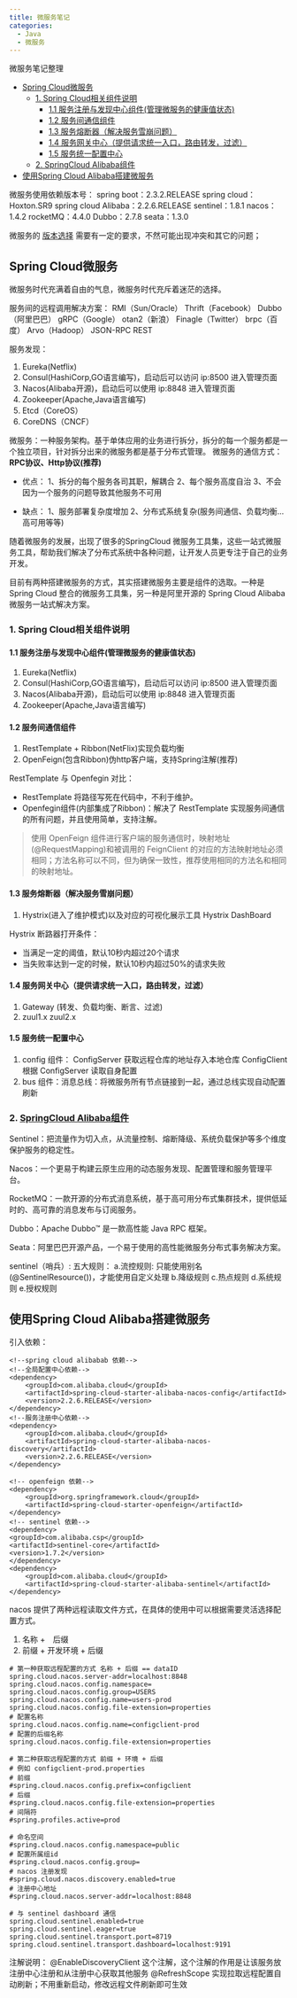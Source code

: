 ```yaml
---
title: 微服务笔记
categories:
  - Java
  - 微服务
---
```


微服务笔记整理

<!-- more -->

<!-- @import "[TOC]" {cmd="toc" depthFrom=2 depthTo=6 orderedList=true} -->

<!-- code_chunk_output -->

- [Spring Cloud微服务](#spring-cloud微服务)
  - [1. Spring Cloud相关组件说明](#1-spring-cloud相关组件说明)
    - [1.1 服务注册与发现中心组件(管理微服务的健康值状态)](#11-服务注册与发现中心组件管理微服务的健康值状态)
    - [1.2 服务间通信组件](#12-服务间通信组件)
    - [1.3 服务熔断器（解决服务雪崩问题）](#13-服务熔断器解决服务雪崩问题)
    - [1.4 服务网关中心（提供请求统一入口，路由转发，过滤）](#14-服务网关中心提供请求统一入口路由转发过滤)
    - [1.5 服务统一配置中心](#15-服务统一配置中心)
  - [2. SpringCloud Alibaba组件](#2-springcloud-alibaba组件)
- [使用Spring Cloud Alibaba搭建微服务](#使用spring-cloud-alibaba搭建微服务)

<!-- /code_chunk_output -->
微服务使用依赖版本号：
spring boot：2.3.2.RELEASE
spring cloud：Hoxton.SR9
spring cloud Alibaba：2.2.6.RELEASE
sentinel：1.8.1
nacos：1.4.2
rocketMQ：4.4.0
Dubbo：2.7.8
seata：1.3.0

微服务的 [版本选择](https://github.com/alibaba/spring-cloud-alibaba/wiki/%E7%89%88%E6%9C%AC%E8%AF%B4%E6%98%8E) 需要有一定的要求，不然可能出现冲突和其它的问题；

## Spring Cloud微服务

微服务时代充满着自由的气息，微服务时代充斥着迷茫的选择。

服务间的远程调用解决方案：
RMI（Sun/Oracle）
Thrift（Facebook）
Dubbo（阿里巴巴）
gRPC（Google）
otan2（新浪）
Finagle（Twitter）
brpc（百度）
Arvo（Hadoop）
JSON-RPC
REST

服务发现：

1. Eureka(Netflix)
2. Consul(HashiCorp,GO语言编写)，启动后可以访问 ip:8500 进入管理页面
3. Nacos(Alibaba开源)，启动后可以使用 ip:8848 进入管理页面
4. Zookeeper(Apache,Java语言编写)
5. Etcd（CoreOS）
6. CoreDNS（CNCF）

微服务：一种服务架构。基于单体应用的业务进行拆分，拆分的每一个服务都是一个独立项目，针对拆分出来的微服务都是基于分布式管理。
微服务的通信方式：**RPC协议、Http协议(推荐)**

- 优点：
    1、拆分的每个服务各司其职，解耦合
    2、每个服务高度自治
    3、不会因为一个服务的问题导致其他服务不可用

- 缺点：
    1、服务部署复杂度增加
    2、分布式系统复杂(服务间通信、负载均衡...高可用等等)

随着微服务的发展，出现了很多的SpringCloud 微服务工具集，这些一站式微服务工具，帮助我们解决了分布式系统中各种问题，让开发人员更专注于自己的业务开发。

目前有两种搭建微服务的方式，其实搭建微服务主要是组件的选取。一种是 Spring Cloud 整合的微服务工具集，另一种是阿里开源的 Spring Cloud Alibaba 微服务一站式解决方案。

### 1. Spring Cloud相关组件说明

#### 1.1 服务注册与发现中心组件(管理微服务的健康值状态)

1. Eureka(Netflix)
2. Consul(HashiCorp,GO语言编写)，启动后可以访问 ip:8500 进入管理页面
3. Nacos(Alibaba开源)，启动后可以使用 ip:8848 进入管理页面
4. Zookeeper(Apache,Java语言编写)

#### 1.2 服务间通信组件

1. RestTemplate + Ribbon(NetFlix)实现负载均衡
2. OpenFeign(包含Ribbon)伪http客户端，支持Spring注解(推荐)

RestTemplate 与 Openfegin 对比：

- RestTemplate 将路径写死在代码中，不利于维护。
- Openfegin组件(内部集成了Ribbon)：解决了 RestTemplate 实现服务间通信的所有问题，并且使用简单，支持注解。

> 使用 OpenFeign 组件进行客户端的服务通信时，映射地址(@RequestMapping)和被调用的 FeignClient 的对应的方法映射地址必须相同；方法名称可以不同，但为确保一致性，推荐使用相同的方法名和相同的映射地址。

#### 1.3 服务熔断器（解决服务雪崩问题）

1. Hystrix(进入了维护模式)以及对应的可视化展示工具 Hystrix DashBoard

Hystrix 断路器打开条件：

- 当满足一定的阈值，默认10秒内超过20个请求
- 当失败率达到一定的时候，默认10秒内超过50%的请求失败

#### 1.4 服务网关中心（提供请求统一入口，路由转发，过滤）

1. Gateway (转发、负载均衡、断言、过滤)
2. zuul1.x zuul2.x

#### 1.5 服务统一配置中心

1. config 组件：
    ConfigServer 获取远程仓库的地址存入本地仓库
    ConfigClient 根据 ConfigServer 读取自身配置
2. bus 组件：消息总线：将微服务所有节点链接到一起，通过总线实现自动配置刷新

### 2. [SpringCloud Alibaba组件](https://github.com/alibaba/spring-cloud-alibaba/blob/2.2.x/README-zh.md)

Sentinel：把流量作为切入点，从流量控制、熔断降级、系统负载保护等多个维度保护服务的稳定性。

Nacos：一个更易于构建云原生应用的动态服务发现、配置管理和服务管理平台。

RocketMQ：一款开源的分布式消息系统，基于高可用分布式集群技术，提供低延时的、高可靠的消息发布与订阅服务。

Dubbo：Apache Dubbo™ 是一款高性能 Java RPC 框架。

Seata：阿里巴巴开源产品，一个易于使用的高性能微服务分布式事务解决方案。

sentinel（哨兵）:
五大规则：
    a.流控规则: 只能使用别名(@SentinelResource())，才能使用自定义处理
    b.降级规则
    c.热点规则
    d.系统规则
    e.授权规则

## 使用Spring Cloud Alibaba搭建微服务

引入依赖：

```xml{.line-numbers}
<!--spring cloud alibabab 依赖-->
<!--全局配置中心依赖-->
<dependency>
    <groupId>com.alibaba.cloud</groupId>
    <artifactId>spring-cloud-starter-alibaba-nacos-config</artifactId>
    <version>2.2.6.RELEASE</version>
</dependency>
<!--服务注册中心依赖-->
<dependency>
    <groupId>com.alibaba.cloud</groupId>
    <artifactId>spring-cloud-starter-alibaba-nacos-discovery</artifactId>
    <version>2.2.6.RELEASE</version>
</dependency>

<!-- openfeign 依赖-->
<dependency>
    <groupId>org.springframework.cloud</groupId>
    <artifactId>spring-cloud-starter-openfeign</artifactId>
</dependency>
<!-- sentinel 依赖-->
<dependency>
<groupId>com.alibaba.csp</groupId>
<artifactId>sentinel-core</artifactId>
<version>1.7.2</version>
</dependency>
<dependency>
    <groupId>com.alibaba.cloud</groupId>
    <artifactId>spring-cloud-starter-alibaba-sentinel</artifactId>
</dependency>
```

nacos 提供了两种远程读取文件方式，在具体的使用中可以根据需要灵活选择配置方式。

1. 名称 +　后缀
2. 前缀 + 开发环境 + 后缀

```properties{.line-numbers}
# 第一种获取远程配置的方式 名称 + 后缀 == dataID
spring.cloud.nacos.server-addr=localhost:8848
spring.cloud.nacos.config.namespace=
spring.cloud.nacos.config.group=USERS
spring.cloud.nacos.config.name=users-prod
spring.cloud.nacos.config.file-extension=properties
# 配置名称
spring.cloud.nacos.config.name=configclient-prod
# 配置的后缀名称
spring.cloud.nacos.config.file-extension=properties

# 第二种获取远程配置的方式 前缀 + 环境 + 后缀
# 例如 configclient-prod.properties
# 前缀
#spring.cloud.nacos.config.prefix=configclient
# 后缀
#spring.cloud.nacos.config.file-extension=properties
# 间隔符
#spring.profiles.active=prod

# 命名空间
#spring.cloud.nacos.config.namespace=public
# 配置所属组id
#spring.cloud.nacos.config.group=
# nacos 注册发现
#spring.cloud.nacos.discovery.enabled=true
# 注册中心地址
#spring.cloud.nacos.server-addr=localhost:8848

# 与 sentinel dashboard 通信
spring.cloud.sentinel.enabled=true
spring.cloud.sentinel.eager=true
spring.cloud.sentinel.transport.port=8719
spring.cloud.sentinel.transport.dashboard=localhost:9191
```

注解说明：
@EnableDiscoveryClient
这个注解，这个注解的作用是让该服务放注册中心注册和从注册中心获取其他服务
@RefreshScope
实现拉取远程配置自动刷新；不用重新启动，修改远程文件刷新即可生效

